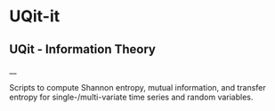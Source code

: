 # UQit-it
## UQit - Information Theory
__

Scripts to compute Shannon entropy, mutual information, and transfer entropy for single-/multi-variate time series and random variables. 

